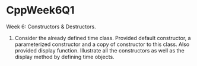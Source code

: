 # CppWeek6Q1
Week 6: Constructors &amp; Destructors.
1. Consider the already defined time class. Provided default constructor, a parameterized constructor and a copy of constructor to this class. Also provided display function. Illustrate all the constructors as well as the display method by defining time objects.
